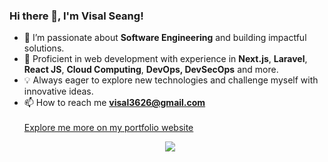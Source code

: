 ### Hi there 👋, I'm Visal Seang!
- 👀 I’m passionate about **Software Engineering** and building impactful solutions.
- 💼 Proficient in web development with experience in **Next.js**, **Laravel**, **React JS**, **Cloud Computing**, **DevOps, DevSecOps** and more.
- 💡 Always eager to explore new technologies and challenge myself with innovative ideas.
- 📫 How to reach me **visal3626@gmail.com**</br></br>
  <a href="https://visalseang.me">Explore me more on my portfolio website</a></br>
  
<div style="display: flex;flex-wrap: nowrap;justify-content: center;align-items: center;margin-left:10px;">
  <img src="https://skillicons.dev/icons?i=react,nextjs,docker,aws,postgres,bootstrap,php,laravel,ts,js,tailwind,git&perline=14" />
</div>
